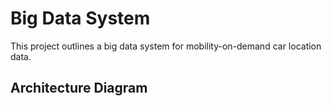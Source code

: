 # Big Data System

This project outlines a big data system for mobility-on-demand car location data.

## Architecture Diagram

